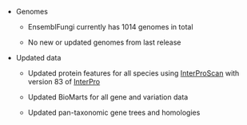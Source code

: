 
- Genomes

	- EnsemblFungi currently has 1014 genomes in total

	- No new or updated genomes from last release

  

- Updated data

	- Updated protein features for all species using [InterProScan](http://www.ebi.ac.uk/interpro/search/sequence-search) with version 83 of [InterPro](https://www.ebi.ac.uk/interpro/)

	- Updated BioMarts for all gene and variation data

	- Updated pan-taxonomic gene trees and homologies

